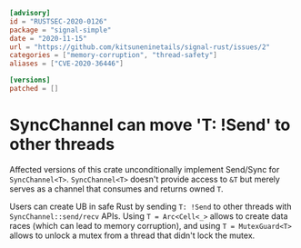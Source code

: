 ```toml
[advisory]
id = "RUSTSEC-2020-0126"
package = "signal-simple"
date = "2020-11-15"
url = "https://github.com/kitsuneninetails/signal-rust/issues/2"
categories = ["memory-corruption", "thread-safety"]
aliases = ["CVE-2020-36446"]

[versions]
patched = []
```

# SyncChannel<T> can move 'T: !Send' to other threads

Affected versions of this crate unconditionally implement Send/Sync for `SyncChannel<T>`.
`SyncChannel<T>` doesn't provide access to `&T` but merely serves as a channel that consumes and returns owned `T`.

Users can create UB in safe Rust by sending `T: !Send` to other threads with `SyncChannel::send/recv` APIs. Using `T = Arc<Cell<_>` allows to create data races (which can lead to memory corruption), and using `T = MutexGuard<T>` allows to unlock a mutex from a thread that didn't lock the mutex.
